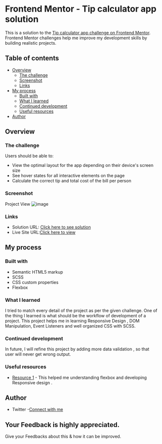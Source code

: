# Frontend Mentor - Tip calculator app solution

This is a solution to the [Tip calculator app challenge on Frontend Mentor](https://www.frontendmentor.io/challenges/tip-calculator-app-ugJNGbJUX). Frontend Mentor challenges help me improve my development skills by building realistic projects.

## Table of contents

- [Overview](#overview)
  - [The challenge](#the-challenge)
  - [Screenshot](#screenshot)
  - [Links](#links)
- [My process](#my-process)
  - [Built with](#built-with)
  - [What I learned](#what-i-learned)
  - [Continued development](#continued-development)
  - [Useful resources](#useful-resources)
- [Author](#author)




## Overview

### The challenge

Users should be able to:

- View the optimal layout for the app depending on their device's screen size
- See hover states for all interactive elements on the page
- Calculate the correct tip and total cost of the bill per person

### Screenshot

Project View
![image](https://user-images.githubusercontent.com/57444962/134777806-6d59640a-9054-4d8c-8bc4-fb39a5eec07d.png)


### Links

- Solution URL: [Click here to see solution](https://github.com/prabhkaur301/Tip-Calculator)
- Live Site URL:[Click here to view](https://prabhkaur301.github.io/Tip-Calculator/)

## My process

### Built with

- Semantic HTML5 markup
- SCSS
- CSS custom properties
- Flexbox




### What I learned

I tried to match every detail of the project as per the given challenge.
One of the thing I learned is what should be the workflow of development of a project.
This project helps me in learning Responsive Design , DOM Manipulation, Event Listeners and well organized CSS with SCSS.


### Continued development

In future, I will refine this project by adding more data validation , so that user will never get wrong output. 



### Useful resources

- [Resource 1](https://developer.mozilla.org/en-US/docs/Web/CSS/CSS_Flexible_Box_Layout/Mastering_Wrapping_of_Flex_Items) - This helped me understanding flexbox and developing Responsive design .



## Author

- Twitter -[Connect with me](https://twitter.com/KaurPrabhtwt)


## Your Feedback is highly appreciated.
Give your Feedbacks about this & how it can be improved.
